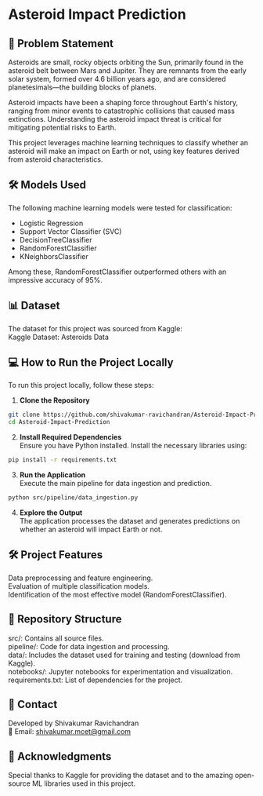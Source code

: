 # Asteroid Impact Prediction
## 🚀 Problem Statement
Asteroids are small, rocky objects orbiting the Sun, primarily found in the asteroid belt between Mars and Jupiter. They are remnants from the early solar system, formed over 4.6 billion years ago, and are considered planetesimals—the building blocks of planets.

Asteroid impacts have been a shaping force throughout Earth's history, ranging from minor events to catastrophic collisions that caused mass extinctions. Understanding the asteroid impact threat is critical for mitigating potential risks to Earth.

This project leverages machine learning techniques to classify whether an asteroid will make an impact on Earth or not, using key features derived from asteroid characteristics.

## 🛠️ Models Used
The following machine learning models were tested for classification:

- Logistic Regression
- Support Vector Classifier (SVC)
- DecisionTreeClassifier
- RandomForestClassifier
- KNeighborsClassifier

Among these, RandomForestClassifier outperformed others with an impressive accuracy of 95%.

## 📊 Dataset
The dataset for this project was sourced from Kaggle:<br/>
Kaggle Dataset: Asteroids Data

## 💻 How to Run the Project Locally
To run this project locally, follow these steps:

1. **Clone the Repository**

```bash
git clone https://github.com/shivakumar-ravichandran/Asteroid-Impact-Prediction/tree/main  
cd Asteroid-Impact-Prediction
```
2. **Install Required Dependencies**<br/>
Ensure you have Python installed. Install the necessary libraries using:

```bash
pip install -r requirements.txt
```
3. **Run the Application**<br/>
Execute the main pipeline for data ingestion and prediction.

```bash
python src/pipeline/data_ingestion.py  
```
4. **Explore the Output**<br/>
The application processes the dataset and generates predictions on whether an asteroid will impact Earth or not.

## 🛠️ Project Features<br/>
Data preprocessing and feature engineering.<br/>
Evaluation of multiple classification models.<br/>
Identification of the most effective model (RandomForestClassifier).<br/>
## 📂 Repository Structure<br/>
src/: Contains all source files.<br/>
pipeline/: Code for data ingestion and processing.<br/>
data/: Includes the dataset used for training and testing (download from Kaggle).<br/>
notebooks/: Jupyter notebooks for experimentation and visualization.<br/>
requirements.txt: List of dependencies for the project.<br/>
## 📧 Contact<br/>
Developed by Shivakumar Ravichandran<br/>
📧 Email: shivakumar.mcet@gmail.com<br/>

## 🌟 Acknowledgments<br/>
Special thanks to Kaggle for providing the dataset and to the amazing open-source ML libraries used in this project.

